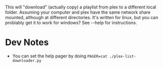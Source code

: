 This will "download" (actually copy) a playlist from plex to a different local folder. Assuming your computer and plex have the same network share mounted, although at different directories. It's written for linux, but you can problably get it to work for windows? See --help for instructions.

# Dev Notes
* You can set the help pager by doing `PAGER=cat ./plex-list-downloader.py`

